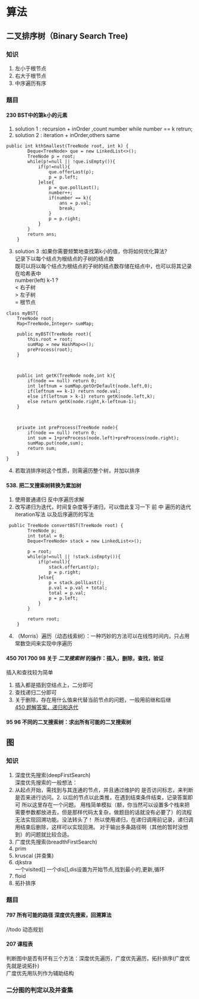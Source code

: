 # 算法
## 二叉排序树（Binary Search Tree)
### 知识
1. 左小于根节点
2. 右大于根节点
3. 中序遍历有序  
### 题目
#### 230 BST中的第k小的元素 
1. solution 1 : recursion + inOrder ,count number while number == k retrun;
2. solution 2 :  iteration + inOrder,others same  
```
public int kthSmallest(TreeNode root, int k) {
        Deque<TreeNode> que = new LinkedList<>();
        TreeNode p = root;
        while(p!=null || !que.isEmpty()){
            if(p!=null){
                que.offerLast(p);
                p = p.left;
            }else{
                p = que.pollLast();
                number++;
                if(number == k){
                    ans = p.val;
                    break;
                }
                p = p.right;
            }
        }
        return ans;
    }
```
3. solution 3 :如果你需要频繁地查找第k小的值，你将如何优化算法?  
记录下以每个结点为根结点的子树的结点数  
既可以将以每个结点为根结点的子树的结点数存储在结点中，也可以将其记录在哈希表中  
number(left)  k-1 ?  
< 右子树  
\> 左子树  
= 根节点
```
class myBST{
    TreeNode root;
    Map<TreeNode,Integer> sumMap;

    public myBST(TreeNode root){
        this.root = root;
        sumMap = new HashMap<>();
        preProcess(root);
    }
   
   
   
    public int getK(TreeNode node,int k){
        if(node == null) return 0;
        int leftnum = sumMap.getOrDefault(node.left,0);
        if(leftnum == k-1) return node.val;
        else if(leftnum > k-1) return getK(node.left,k);
        else return getK(node.right,k-leftnum-1);
    }
   
   
   
    private int preProcess(TreeNode node){
        if(node == null) return 0;
        int sum = 1+preProcess(node.left)+preProcess(node.right);
        sumMap.put(node,sum);
        return sum;
    }
}
```
4. 若取消排序树这个性质，则需遍历整个树，并加以排序
#### 538. 把二叉搜索树转换为累加树
1. 使用普通递归 反中序遍历求解  
2. 改写递归为迭代，时间复杂度等于递归，可以借此复习一下 前 中 遍历的迭代iteration写法 以及后序遍历的写法
```
 public TreeNode convertBST(TreeNode root) {
        TreeNode p;
        int total = 0;
        Deque<TreeNode> stack = new LinkedList<>();

        p = root;
        while(p!=null || !stack.isEmpty()){
            if(p!=null){
                stack.offerLast(p);
                p = p.right;
            }else{
                p = stack.pollLast();
                p.val = p.val + total;
                total = p.val;
                p = p.left;
            }
        }

        return root;
    }
```
4. （Morris）遍历（动态线索树）：一种巧妙的方法可以在线性时间内，只占用常数空间来实现中序遍历  
#### 450 701 700 98 关于 *二叉搜索树* 的操作：插入，删除，查找，验证
插入和查找较为简单
1. 插入都是插到空结点上，二分即可
2. 查找递归二分即可
3. 关于删除，存在用什么值来代替当前节点的问题，一般用前继和后继  
[450 题解答案，递归和迭代](https://leetcode.com/problems/delete-node-in-a-bst/discuss/1591176/Simple-Solution-w-Images-and-Detailed-Explanation-or-Iterative-and-Recursive-Approach)  
#### 95 96 不同的二叉搜索树：求出所有可能的二叉搜索树

## 图
### 知识
1. 深度优先搜索(deepFirstSearch)  
  深度优先搜索的一般想法：  
  1. 从起点开始，需找到与其连通的节点，并且通过维护的 是否访问标志，来判断是否来进行访问。2. 以后的节点以此类推，在遇到结束条件结束，记录答案即可
  所以这里存在一个问题。 用栈简单模拟（额，你当然可以设置多个栈来把需要参数都放进去，但是那样代码太复杂，做题目的话就没有必要了）的流程无法实现回溯功能。没法转头了！
  所以使用递归，在递归调用前记录，递归调用结束后删除，这样可以实现回溯。
  对于输出多条路径啊（其他的暂时没想到）的问题就比较合适。
2. 广度优先搜索(breadthFirstSearch)  
3. prim 
4. kruscal (并查集) 
5. djkstra  
	一个visited[] 一个dis[],dis设置为开始节点,找到最小的,更新,循环
6. floid  
8. 拓扑排序  
### 题目  
#### 797 所有可能的路径 深度优先搜索，回溯算法
//todo 动态规划   
#### 207 课程表
判断图中是否有环有三个方法：深度优先遍历，广度优先遍历，拓扑排序(广度优先就是说拓扑)  
广度优先用队列作为辅助结构  
### 二分图的判定以及并查集




